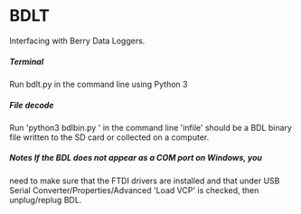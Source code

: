 # BDLT

Interfacing with Berry Data Loggers.  

##### Terminal 
Run bdlt.py in the command line using Python 3

##### File decode
Run 'python3 bdlbin.py <infile> <outfile>' in the command line
'infile' should be a BDL binary file written to the SD card or collected on a computer.  

##### Notes If the BDL does not appear as a COM port on Windows, you
need to make sure that the FTDI drivers are installed and that under
USB Serial Converter/Properties/Advanced 'Load VCP' is checked, then
unplug/replug BDL.
